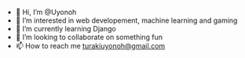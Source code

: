- 👋 Hi, I’m @Uyonoh
- 👀 I’m interested in web developement, machine learning and gaming
- 🌱 I’m currently learning Django
- 💞️ I’m looking to collaborate on something fun
- 📫 How to reach me turakiuyonoh@gmail.com

<!---
Uyonoh/Uyonoh is a ✨ special ✨ repository because its `README.md` (this file) appears on your GitHub profile.
You can click the Preview link to take a look at your changes.
--->
